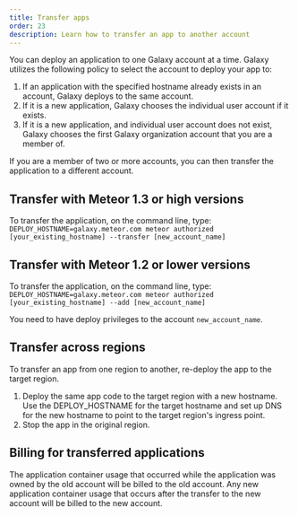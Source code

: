 ```yaml
---
title: Transfer apps
order: 23
description: Learn how to transfer an app to another account
---
```


You can deploy an application to one Galaxy account at a time. Galaxy utilizes the following policy to select the account to deploy your app to:

1. If an application with the specified hostname already exists in an account, Galaxy deploys to the same account.
2. If it is a new application, Galaxy chooses the individual user account if it exists.
3. If it is a new application, and individual user account does not exist, Galaxy chooses the first Galaxy organization account that you are a member of.

If you are a member of two or more accounts, you can then transfer the application to a different account.

<h2 id="meteor-13">Transfer with Meteor 1.3 or high versions</h2>

To transfer the application, on the command line, type:
`DEPLOY_HOSTNAME=galaxy.meteor.com meteor authorized [your_existing_hostname] --transfer [new_account_name]`

<h2 id="meteor-12">Transfer with Meteor 1.2 or lower versions</h2>

To transfer the application, on the command line, type:
`DEPLOY_HOSTNAME=galaxy.meteor.com meteor authorized [your_existing_hostname] --add [new_account_name]`

You need to have deploy privileges to the account `new_account_name`.

<h2 id="across-regions">Transfer across regions</h2>

To transfer an app from one region to another, re-deploy the app to the target region.

1. Deploy the same app code to the target region with a new hostname. Use the DEPLOY_HOSTNAME for the target hostname and set up DNS for the new hostname to point to the target region's ingress point.
2. Stop the app in the original region.

<h2 id="billing-after-transfer">Billing for transferred applications</h2>

The application container usage that occurred while the application was owned by the old account will be billed to the old account. Any new application container usage that occurs after the transfer to the new account will be billed to the new account.
